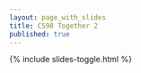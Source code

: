 ```yaml
---
layout: page_with_slides
title: CS98 Together 2
published: true
---
```


{% include slides-toggle.html %}
